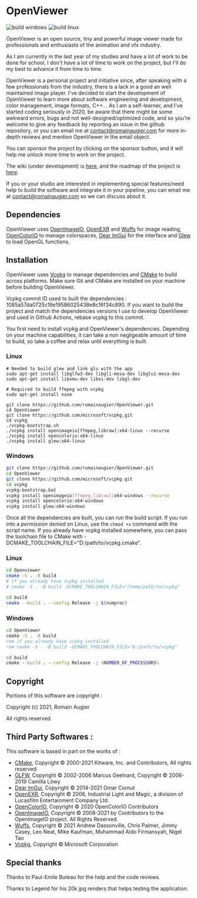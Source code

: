 # OpenViewer
![build windows](https://github.com/romainaugier/OpenViewer/actions/workflows/build-windows.yml/badge.svg)
![build linux](https://github.com/romainaugier/OpenViewer/actions/workflows/build-linux.yml/badge.svg)

OpenViewer is an open source, tiny and powerful image viewer made for professionals and enthusiasts of the animation and vfx industry.

As I am currently in the last year of my studies and have a lot of work to be done for school, I don't have a lot of time to work on the project, but I'll do my best to advance it from time to time.

OpenViewer is a personal project and initiative since, after speaking with a few professionals from the industry, there is a lack in a good an well maintained image player. I've decided to start the development of OpenViewer to learn more about software engineering and development, color management, image formats, C++... As I am a self-learner, and I've started coding seriously in 2020, be aware that there might be some awkward errors, bugs and not well-designed/optimized code, and so you're welcome to give any feedback by reporting an issue in the github repository, or you can email me at contact@romainaugier.com for more in-depth reviews and mention OpenViewer in the email object.

You can sponsor the project by clicking on the sponsor button, and it will help me unlock more time to work on the project.

The wiki (under development) is [here](https://github.com/romainaugier/OpenViewer/wiki), and the roadmap of the project is [here](https://github.com/romainaugier/OpenViewer/wiki/Roadmap).

If you or your studio are interested in implementing special features/need help to build the software and integrate it in your pipeline, you can email me at contact@romainaugier.com so we can discuss about it.

## Dependencies

OpenViewer uses [OpenImageIO](https://github.com/OpenImageIO/oiio), [OpenEXR](https://github.com/AcademySoftwareFoundation/openexr) and [Wuffs](https://github.com/google/wuffs) for image reading, [OpenColorIO](https://github.com/AcademySoftwareFoundation/OpenColorIO) to manage colorspaces, [Dear ImGui](https://github.com/ocornut/imgui) for the interface and [Glew](https://github.com/nigels-com/glew) to load OpenGL functions.

## Installation

OpenViewer uses [Vcpkg](https://github.com/microsoft/vcpkg) to manage dependencies and [CMake](https://cmake.org/) to build across platforms. Make sure Git and CMake are installed on your machine before building OpenViewer.

Vcpkg commit ID used to built the dependencies : 1085a57da0725c19e19586025438e8c16f34c890. 
If you want to build the project and match the dependencies versions I use to develop OpenViewer and used in Github Actions, rebase vcpkg to this commit.

You first need to install vcpkg and OpenViewer's dependencies. Depending on your machine capabilities, it can take a non negligeable amount of time to build, so take a coffee and relax until everything is built.
### Linux
```shell
# Needed to build glew and link glu with the app
sudo apt-get install libglfw3-dev libgl1-mesa-dev libglu1-mesa-dev
sudo apt-get install libxmu-dev libxi-dev libgl-dev

# Required to build ffmpeg with vcpkg
sudo apt-get install nasm

git clone https://github.com/romainaugier/OpenViewer.git
cd OpenViewer
git clone https://github.com/microsoft/vcpkg.git
cd vcpkg
./vcpkg-bootstrap.sh
./vcpkg install openimageio[ffmpeg,libraw]:x64-linux --recurse
./vcpkg install opencolorio:x64-linux
./vcpkg install glew:x64-linux
```

### Windows
```bash
git clone https://github.com/romainaugier/OpenViewer.git
cd OpenViewer
git clone https://github.com/microsoft/vcpkg.git
cd vcpkg
vcpkg-bootstrap.bat
vcpkg install openimageio[ffmpeg,libraw]:x64-windows --recurse
vcpkg install opencolorio:x64-windows
vcpkg install glew:x64-windows
```


Once all the dependencies are built, you can run the build script. If you run into a *permission denied* on Linux, use the ```chmod +x``` command with the script name.
If you already have vcpkg installed somewhere, you can pass the toolchain file to CMake with -DCMAKE_TOOLCHAIN_FILE="D:/path/to/vcpkg.cmake".


### Linux
```bash
cd Openviewer
cmake -S . -B build
# if you already have vcpkg installed
# cmake -S . -B build -DCMAKE_TOOLCHAIN_FILE="/home/path/to/vcpkg"

cd build
cmake --build . --config Release -j $(numproc)
```

### Windows
```bat
cd OpenViewer
cmake -S . -B build
rem if you already have vcpkg installed
rem cmake -S . -B build -DCMAKE_TOOLCHAIN_FILE="D:/path/to/vcpkg"

cd build
cmake --build . --config Release -j %NUMBER_OF_PROCESSORS%
```

## Copyright

Portions of this software are copyright :

Copyright (c) 2021, Romain Augier

All rights reserved.

## Third Party Softwares :

This software is based in part on the works of :

- [CMake](https://cmake.org/), Copyright © 2000-2021 Kitware, Inc. and Contributors, All rights reserved
- [GLFW](https://www.glfw.org/), Copyright © 2002-2006 Marcus Geelnard, Copyright © 2006-2019 Camilla Löwy
- [Dear ImGui](https://github.com/ocornut/imgui), Copyright © 2014-2021 Omar Cornut
- [OpenEXR](https://github.com/AcademySoftwareFoundation/openexr), Copyright © 2006, Industrial Light and Magic, a division of Lucasfilm Entertainment Company Ltd.
- [OpenColorIO](https://github.com/AcademySoftwareFoundation/OpenColorIO), Copyright © 2020 OpenColorIO Contributors
- [OpenImageIO](https://github.com/OpenImageIO/oiio), Copyright © 2008-2021 by Contributors to the OpenImageIO project. All Rights Reserved.
- [Wuffs](https://github.com/google/wuffs), Copyright © 2021 Andrew Dassonville, Chris Palmer, Jimmy Casey, Leo Neat, Mike Kaufman, Muhammad Aldo Firmansyah, Nigel Tao
- [Vcpkg](https://github.com/microsoft/vcpkg), Copyright © Microsoft Corporation

## Special thanks

Thanks to Paul-Emile Buteau for the help and the code reviews.

Thanks to Legend for his 20k jpg renders that helps testing the application.
